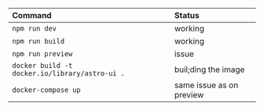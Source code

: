 
| Command                                        | Status                   |
| :--------------------------------------------- | :----------------------- |
| `npm run dev`                                  | working                  |
| `npm run build`                                | working                  |
| `npm run preview`                              | issue                    |
| `docker build -t docker.io/library/astro-ui .` | buil;ding the image      |
| `docker-compose up`                            | same issue as on preview |

